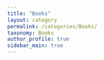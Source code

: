 ```yaml
---
title: "Books"
layout: category
permalink: /categories/Books/
taxonomy: Books
author_profile: true
sidebar_main: true
---
```

